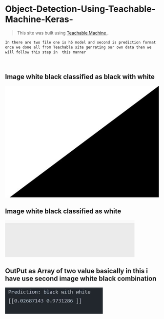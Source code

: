 # Object-Detection-Using-Teachable-Machine-Keras-


>This site was built using [Teachable Machine ](https://teachablemachine.withgoogle.com/).
```
In there are two file one is h5 model and second is prediction format
once we done all from Teachable site genrating our own data then we will follow this step in  this manner 



```


## Image white black classified as black with white
![This is an image](https://github.com/AMEERAZAM08/Object-Detection-Using-Teachable-Machine-Keras-/blob/6af9ab11e53fbcd8f28171de6d421b7c7140a82a/Capture1.JPG)

## Image white black classified as  white
![This is an image](https://github.com/AMEERAZAM08/Object-Detection-Using-Teachable-Machine-Keras-/blob/6af9ab11e53fbcd8f28171de6d421b7c7140a82a/Capture.JPG)

## OutPut as Array of two value basically in this i have use second image white black combination
![This is an image](Capture3.JPG)
